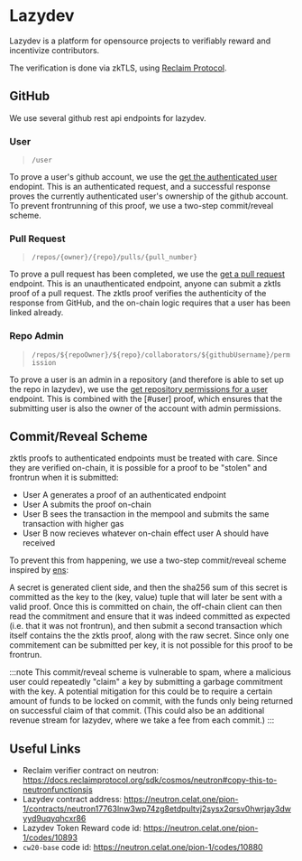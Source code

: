 # Lazydev

Lazydev is a platform for opensource projects to verifiably reward and incentivize contributors.

The verification is done via zkTLS, using [Reclaim Protocol].

## GitHub

We use several github rest api endpoints for lazydev.

### User

> `/user`

To prove a user's github account, we use the [get the authenticated user] endopint. This is an authenticated request, and a successful response proves the currently authenticated user's ownership of the github account. To prevent frontrunning of this proof, we use a two-step commit/reveal scheme.

### Pull Request

> `/repos/{owner}/{repo}/pulls/{pull_number}`

To prove a pull request has been completed, we use the [get a pull request] endpoint. This is an unauthenticated endpoint, anyone can submit a zktls proof of a pull request. The zktls proof verifies the authenticity of the response from GitHub, and the on-chain logic requires that a user has been linked already.

### Repo Admin

> `/repos/${repoOwner}/${repo}/collaborators/${githubUsername}/permission`

To prove a user is an admin in a repository (and therefore is able to set up the repo in lazydev), we use the [get repository permissions for a user] endpoint. This is combined with the [#user] proof, which ensures that the submitting user is also the owner of the account with admin permissions.

## Commit/Reveal Scheme

zktls proofs to authenticated endpoints must be treated with care. Since they are verified on-chain, it is possible for a proof to be "stolen" and frontrun when it is submitted:

- User A generates a proof of an authenticated endpoint
- User A submits the proof on-chain
- User B sees the transaction in the mempool and submits the same transaction with higher gas
- User B now recieves whatever on-chain effect user A should have received

To prevent this from happening, we use a two-step commit/reveal scheme inspired by [ens]:

A secret is generated client side, and then the sha256 sum of this secret is committed as the key to the (key, value) tuple that will later be sent with a valid proof. Once this is committed on chain, the off-chain client can then read the commitment and ensure that it was indeed committed as expected (i.e. that it was not frontrun), and then submit a second transaction which itself contains the the zktls proof, along with the raw secret. Since only one commitement can be submitted per key, it is not possible for this proof to be frontrun.

:::note
This commit/reveal scheme is vulnerable to spam, where a malicious user could repeatedly "claim" a key by submitting a garbage commitment with the key. A potential mitigation for this could be to require a certain amount of funds to be locked on commit, with the funds only being returned on successful claim of that commit. (This could also be an additional revenue stream for lazydev, where we take a fee from each commit.)
:::

## Useful Links

- Reclaim verifier contract on neutron: <https://docs.reclaimprotocol.org/sdk/cosmos/neutron#copy-this-to-neutronfunctionsjs>
- Lazydev contract address: <https://neutron.celat.one/pion-1/contracts/neutron17763lnw3wp74zg8etdpultvj2sysx2qrsv0hwrjay3dwyyd9uqyqhcxr86>
- Lazydev Token Reward code id: <https://neutron.celat.one/pion-1/codes/10893>
- `cw20-base` code id: <https://neutron.celat.one/pion-1/codes/10880>

[get a pull request]: https://docs.github.com/en/rest/pulls/pulls?apiVersion=2022-11-28#get-a-pull-request
[reclaim protocol]: https://reclaimprotocol.org/
[get the authenticated user]: https://docs.github.com/en/rest/users/users?apiVersion=2022-11-28#get-the-authenticated-user
[commit/reveal scheme]: #commit-reveal-scheme
[ens]: https://support.ens.domains/en/articles/7900438-registration-steps
[get repository permissions for a user]: https://docs.github.com/en/rest/collaborators/collaborators?apiVersion=2022-11-28#get-repository-permissions-for-a-user

